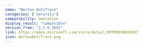 ```yaml
---
name: "Norton AntiTrack"
categories: ['security']
compatibility: emulation
display_result: "Compatible"
version_from: "2.1.0.1691"
link: https://apps.microsoft.com/store/detail/XPFM36SNGXKZH7
icon: NortonAntiTrack.png
---
```

